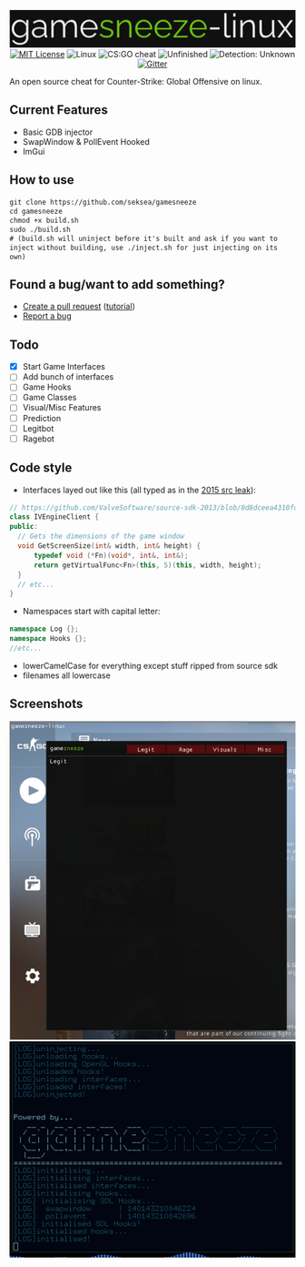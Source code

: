 <p align="center">
  <img src="/res/logo.png" alt="gamesneeze-linux">
  <a href="/LICENSE"><img src="https://img.shields.io/badge/License-MIT-green.svg" alt="MIT License"></a>
  <a><img src="https://img.shields.io/badge/OS-Linux-green.svg" alt="Linux"></a>
  <a><img src="https://img.shields.io/badge/Cheat-CS:GO-green.svg" alt="CS:GO cheat"></a>
  <a><img src="https://img.shields.io/badge/State-Unfinished-red.svg" alt="Unfinished"></a>
  <a><img src="https://img.shields.io/badge/Detection-Unknown-yellow.svg" alt="Detection: Unknown"></a>
  <a href="https://gitter.im/gamesneeze/community?utm_source=share-link&utm_medium=link&utm_campaign=share-link"><img src="https://img.shields.io/badge/Chat-Gitter-green.svg" alt="Gitter"></a>
</p>

An open source cheat for Counter-Strike: Global Offensive on linux.

## Current Features
- Basic GDB injector
- SwapWindow & PollEvent Hooked
- ImGui

## How to use
```
git clone https://github.com/seksea/gamesneeze
cd gamesneeze
chmod +x build.sh
sudo ./build.sh
# (build.sh will uninject before it's built and ask if you want to inject without building, use ./inject.sh for just injecting on its own)
```

## Found a bug/want to add something?
- [Create a pull request](https://github.com/seksea/gamesneeze/compare) ([tutorial](https://github.com/yangsu/pull-request-tutorial))
- [Report a bug](https://github.com/seksea/gamesneeze/issues/new)

## Todo
- [x] Start Game Interfaces
- [ ] Add bunch of interfaces
- [ ] Game Hooks
- [ ] Game Classes
- [ ] Visual/Misc Features
- [ ] Prediction
- [ ] Legitbot
- [ ] Ragebot

## Code style
- Interfaces layed out like this (all typed as in the [2015 src leak](https://github.com/perilouswithadollarsign/cstrike15_src)):
```cpp
// https://github.com/ValveSoftware/source-sdk-2013/blob/0d8dceea4310fde5706b3ce1c70609d72a38efdf/sp/src/public/cdll_int.h#L194
class IVEngineClient {
public:
  // Gets the dimensions of the game window
  void GetScreenSize(int& width, int& height) {
	  typedef void (*Fn)(void*, int&, int&);
	  return getVirtualFunc<Fn>(this, 5)(this, width, height);
  }
  // etc...
}
```
- Namespaces start with capital letter:
```cpp
namespace Log {};
namespace Hooks {};
//etc...
```
- lowerCamelCase for everything except stuff ripped from source sdk
- filenames all lowercase

## Screenshots
![Current Menu](/res/currentMenu.png)
![Console Output](/res/consoleOutput.png)
